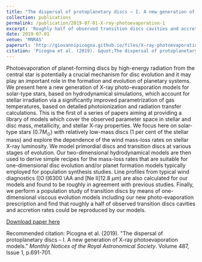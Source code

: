 ```yaml
---
title: "The dispersal of protoplanetary discs – I. A new generation of X-ray photoevaporation models"
collection: publications
permalink: /publication/2019-07-01-X-ray-photoevaporation-1
excerpt: 'Roughly half of observed transition discs cavities and accretion rates could be reproduced by internal X-ray photo-evaporation.'
date: 2019-07-01
venue: 'MNRAS'
paperurl: 'http://giovannipicogna.github.io/files/X-ray-photoevaporation-1.pdf'
citation: 'Picogna et al. (2019). &quot;The dispersal of protoplanetary discs – I. A new generation of X-ray photoevaporation models.&quot; <i>Monthly Notices of the Royal Astronomical Society</i>. Volume 487, Issue 1, p.691-701.'
---
```

Photoevaporation of planet-forming discs by high-energy radiation from the central star is potentially a crucial mechanism for disc evolution and it may play an important role in the formation and evolution of planetary systems. We present here a new generation of X-ray photo-evaporation models for solar-type stars, based on hydrodynamical simulations, which account for stellar irradiation via a significantly improved parametrization of gas temperatures, based on detailed photoionization and radiation transfer calculations. This is the first of a series of papers aiming at providing a library of models which cover the observed parameter space in stellar and disc mass, metallicity, and stellar X-ray properties. We focus here on solar-type stars ($0.7 M_\odot$) with relatively low-mass discs (1 per cent of the stellar mass) and explore the dependence of the wind mass-loss rates on stellar X-ray luminosity. We model primordial discs and transition discs at various stages of evolution. Our two-dimensional hydrodynamical models are then used to derive simple recipes for the mass-loss rates that are suitable for one-dimensional disc evolution and/or planet formation models typically employed for population synthesis studies. Line profiles from typical wind diagnostics ([O I]6300 \AA and [Ne II]12.8 $\mu m$) are also calculated for our models and found to be roughly in agreement with previous studies. Finally, we perform a population study of transition discs by means of one-dimensional viscous evolution models including our new photo-evaporation prescription and find that roughly a half of observed transition discs cavities and accretion rates could be reproduced by our models. 

[Download paper here](http://giovannipicogna.github.io/files/X-ray-photoevaporation-1.pdf)

Recommended citation: Picogna et al. (2019). "The dispersal of protoplanetary discs – I. A new generation of X-ray photoevaporation models." <i>Monthly Notices of the Royal Astronomical Society</i>. Volume 487, Issue 1, p.691-701.